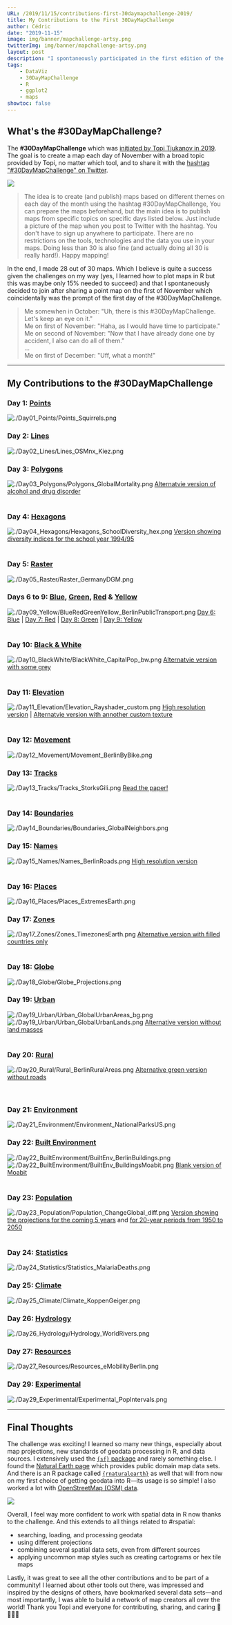 ```yaml
---
URL: /2019/11/15/contributions-first-30daymapchallenge-2019/
title: My Contributions to the First 30DayMapChallenge
author: Cédric
date: "2019-11-15"
image: img/banner/mapchallenge-artsy.png
twitterImg: img/banner/mapchallenge-artsy.png
layout: post
description: "I spontaneously participated in the first edition of the #30DayMapChallenge with the goal to create one map each day of November. I managed to contribute 28 days, resulting in many more maps and a steep  learning curve in using R and ggplot2 for geodata."
tags:
    - DataViz
    - 30DayMapChallenge
    - R
    - ggplot2
    - maps
showtoc: false
---
```


## What's the #30DayMapChallenge?

The **#30DayMapChallenge** which was [initiated by Topi Tjukanov in 2019](https://twitter.com/tjukanov/status/1187713840550744066). The goal is to create a map each day of November with a broad topic provided by Topi, no matter which tool, and to share it with the [hashtag "#30DayMapChallenge" on Twitter](https://twitter.com/search?q=%2330DayMapChallenge). 

![](https://raw.githubusercontent.com/z3tt/30DayMapChallenge/master/data/30daymapchallenge.jpg)

> The idea is to create (and publish) maps based on different themes on each day of the month using the hashtag #30DayMapChallenge, You can prepare the maps beforehand, but the main idea is to publish maps from specific topics on specific days listed below. Just include a picture of the map when you post to Twitter with the hashtag. You don't have to sign up anywhere to participate. There are no restrictions on the tools, technologies and the data you use in your maps. Doing less than 30 is also fine (and actually doing all 30 is really hard!). Happy mapping!

In the end, I made 28 out of 30 maps. Which I believe is quite a success given the challenges on my way (yes, I learned how to plot maps in R but this was maybe only 15% needed to succeed) and that I spontaneously decided to join after sharing a point map on the first of November which coincidentally was the prompt of the first day of the #30DayMapChallenge. 

> Me somewhen in October: "Uh, there is this #30DayMapChallenge. Let's keep an eye on it."  
> Me on first of November: "Haha, as I would have time to participate."  
> Me on second of November: "Now that I have already done one by accident, I also can do all of them."  
> ...  
> Me on first of December: "Uff, what a month!"

<hr>

## My Contributions to the #30DayMapChallenge

### Day 1: [Points](https://github.com/Z3tt/30DayMapChallenge/tree/master/contributions/Day01_Points)

![./Day01_Points/Points_Squirrels.png](https://raw.githubusercontent.com/Z3tt/30DayMapChallenge/master/contributions/Day01_Points/Points_Squirrels.png)<br>

### Day 2: [Lines](https://github.com/Z3tt/30DayMapChallenge/tree/master/contributions/Day02_Lines)

![./Day02_Lines/Lines_OSMnx_Kiez.png](https://raw.githubusercontent.com/Z3tt/30DayMapChallenge/master/contributions/Day02_Lines/Lines_OSMnx_Kiez.png)<br>

### Day 3: [Polygons](https://github.com/Z3tt/30DayMapChallenge/tree/master/contributions/Day03_Polygons)

![./Day03_Polygons/Polygons_GlobalMortality.png](https://raw.githubusercontent.com/Z3tt/30DayMapChallenge/master/contributions/Day03_Polygons/Polygons_GlobalMortality.png)
[Alternatvie version of alcohol and drug disorder](https://raw.githubusercontent.com/Z3tt/30DayMapChallenge/master/contributions/Day03_Polygons/Polygons_Alcohol_Drugs.png)<br><br>

### Day 4: [Hexagons](https://github.com/Z3tt/30DayMapChallenge/tree/master/contributions/Day04_Hexagons)

![./Day04_Hexagons/Hexagons_SchoolDiversity_hex.png](https://raw.githubusercontent.com/Z3tt/30DayMapChallenge/master/contributions/Day04_Hexagons/Hexagons_SchoolDiversity_hex.png)
[Version showing diversity indices for the school year 1994/95](https://raw.githubusercontent.com/Z3tt/30DayMapChallenge/master/contributions/Day04_Hexagons/Hexagons_SchoolDiversity_hex_1994.png)<br><br>

### Day 5: [Raster](https://github.com/Z3tt/30DayMapChallenge/tree/master/contributions/Day05_Raster)

![./Day05_Raster/Raster_GermanyDGM.png](https://raw.githubusercontent.com/Z3tt/30DayMapChallenge/master/contributions/Day05_Raster/Raster_GermanyDGM.png)<br>

### Days 6 to 9: [Blue](https://github.com/Z3tt/30DayMapChallenge/tree/master/contributions/Day06_Blue), [Green](https://github.com/Z3tt/30DayMapChallenge/tree/master/contributions/Day08_Green), [Red](https://github.com/Z3tt/30DayMapChallenge/tree/master/contributions/Day07_Red) & [Yellow](https://github.com/Z3tt/30DayMapChallenge/tree/master/contributions/Day09_Yellow)

![./Day09_Yellow/BlueRedGreenYellow_BerlinPublicTransport.png](https://raw.githubusercontent.com/Z3tt/30DayMapChallenge/master/contributions/Day09_Yellow/BlueRedGreenYellow_BerlinPublicTransport.png)
[Day 6: Blue](https://raw.githubusercontent.com/Z3tt/30DayMapChallenge/master/contributions/Day06_Blue/Blue_BerlinMetro.png) | [Day 7: Red](https://raw.githubusercontent.com/Z3tt/30DayMapChallenge/master/contributions/Day07_Red/Red_BerlinTram.png) | [Day 8: Green](https://raw.githubusercontent.com/Z3tt/30DayMapChallenge/master/contributions/Day08_Green/Green_BerlinRailway.png) | [Day 9: Yellow](https://raw.githubusercontent.com/Z3tt/30DayMapChallenge/master/contributions/Day09_Yellow/Yellow_BerlinBus.png)<br><br>

### Day 10: [Black & White](https://github.com/Z3tt/30DayMapChallenge/tree/master/contributions/Day10_BlackWhite)

![./Day10_BlackWhite/BlackWhite_CapitalPop_bw.png](https://raw.githubusercontent.com/Z3tt/30DayMapChallenge/master/contributions/Day10_BlackWhite/BlackWhite_CapitalPop_bw.png)
[Alternatvie version with some grey](https://raw.githubusercontent.com/Z3tt/30DayMapChallenge/master/contributions/Day10_BlackWhite/BlackWhite_CapitalPop_grey.png)<br><br>

### Day 11: [Elevation](https://github.com/Z3tt/30DayMapChallenge/tree/master/contributions/Day11_Elevation)

![./Day11_Elevation/Elevation_Rayshader_custom.png](https://raw.githubusercontent.com/Z3tt/30DayMapChallenge/master/contributions/Day11_Elevation/Elevation_Rayshader_custom.png)
[High resolution version](https://raw.githubusercontent.com/Z3tt/30DayMapChallenge/master/contributions/Day11_Elevation/Elevation_Rayshader_custom_HQ.png) | [Alternatvie version with annother custom texture](https://raw.githubusercontent.com/Z3tt/30DayMapChallenge/master/contributions/Day11_Elevation/Elevation_Rayshader_custom_v2_SD.png)<br><br>

### Day 12: [Movement](https://github.com/Z3tt/30DayMapChallenge/tree/master/contributions/Day12_Movement)

![./Day12_Movement/Movement_BerlinByBike.png](https://raw.githubusercontent.com/Z3tt/30DayMapChallenge/master/contributions/Day12_Movement/Movement_BerlinByBike.png)<br>

### Day 13: [Tracks](https://github.com/Z3tt/30DayMapChallenge/tree/master/contributions/Day13_Tracks)

![./Day13_Tracks/Tracks_StorksGili.png](https://raw.githubusercontent.com/Z3tt/30DayMapChallenge/master/contributions/Day13_Tracks/Tracks_StorksGili.png)
[Read the paper!](https://doi.org/10.1111/1365-2656.12898)<br><br>

### Day 14: [Boundaries](https://github.com/Z3tt/30DayMapChallenge/tree/master/contributions/Day14_Boundaries)

![./Day14_Boundaries/Boundaries_GlobalNeighbors.png](https://raw.githubusercontent.com/Z3tt/30DayMapChallenge/master/contributions/Day14_Boundaries/Boundaries_GlobalNeighbors.png)<br>

### Day 15: [Names](https://github.com/Z3tt/30DayMapChallenge/tree/master/contributions/Day15_Names)

![./Day15_Names/Names_BerlinRoads.png](https://raw.githubusercontent.com/Z3tt/30DayMapChallenge/master/contributions/Day15_Names/Names_BerlinRoads.png) 
[High resolution version](https://raw.githubusercontent.com/Z3tt/30DayMapChallenge/master/contributions/Day15_Names/Names_BerlinRoads_HQ.png)<br><br>

### Day 16: [Places](https://github.com/Z3tt/30DayMapChallenge/tree/master/contributions/Day16_Places)

![./Day16_Places/Places_ExtremesEarth.png](https://raw.githubusercontent.com/Z3tt/30DayMapChallenge/master/contributions/Day16_Places/Places_ExtremesEarth.png)<br>

### Day 17: [Zones](https://github.com/Z3tt/30DayMapChallenge/tree/master/contributions/Day17_Zones)

![./Day17_Zones/Zones_TimezonesEarth.png](https://raw.githubusercontent.com/Z3tt/30DayMapChallenge/master/contributions/Day17_Zones/Zones_TimezonesEarth.png)
[Alternative version with filled countries only](https://raw.githubusercontent.com/Z3tt/30DayMapChallenge/master/contributions/Day17_Zones/Zones_TimezonesEarth_countries.png)<br><br>

### Day 18: [Globe](https://github.com/Z3tt/30DayMapChallenge/tree/master/contributions/Day18_Globe)

![./Day18_Globe/Globe_Projections.png](https://raw.githubusercontent.com/Z3tt/30DayMapChallenge/master/contributions/Day18_Globe/Globe_Projections.png)<br>

### Day 19: [Urban](https://github.com/Z3tt/30DayMapChallenge/tree/master/contributions/Day19_Urban)

![./Day19_Urban/Urban_GlobalUrbanAreas_bg.png](https://raw.githubusercontent.com/Z3tt/30DayMapChallenge/master/contributions/Day19_Urban/Urban_GlobalUrbanAreas_bg.png)
![./Day19_Urban/Urban_GlobalUrbanLands.png](https://raw.githubusercontent.com/Z3tt/30DayMapChallenge/master/contributions/Day19_Urban/Urban_GlobalUrbanLands.png)
[Alternative version without land masses](https://raw.githubusercontent.com/Z3tt/30DayMapChallenge/master/contributions/Day19_Urban/Urban_GlobalUrbanAreas.png)<br><br>

### Day 20: [Rural](https://github.com/Z3tt/30DayMapChallenge/tree/master/contributions/Day20_Rural)

![./Day20_Rural/Rural_BerlinRuralAreas.png](https://raw.githubusercontent.com/Z3tt/30DayMapChallenge/master/contributions/Day20_Rural/Rural_BerlinRuralAreas.png)
[Alternative green version without roads](https://raw.githubusercontent.com/Z3tt/30DayMapChallenge/master/contributions/Day20_Rural/Rural_BerlinRuralAreas_v2.png)<br><br><br>

### Day 21: [Environment](https://github.com/Z3tt/30DayMapChallenge/tree/master/contributions/Day21_Environment)
![./Day21_Environment/Environment_NationalParksUS.png](https://raw.githubusercontent.com/Z3tt/30DayMapChallenge/master/contributions/Day21_Environment/Environment_NationalParksUS.png)<br>

### Day 22: [Built Environment](https://github.com/Z3tt/30DayMapChallenge/tree/master/contributions/Day22_BuiltEnvironment)<br>

![./Day22_BuiltEnvironment/BuiltEnv_BerlinBuildings.png](https://raw.githubusercontent.com/Z3tt/30DayMapChallenge/master/contributions/Day22_BuiltEnvironment/BuiltEnv_BerlinBuildings.png)
![./Day22_BuiltEnvironment/BuiltEnv_BuildingsMoabit.png](https://raw.githubusercontent.com/Z3tt/30DayMapChallenge/master/contributions/Day22_BuiltEnvironment/BuiltEnv_BuildingsMoabit.png)
[Blank version of Moabit](https://raw.githubusercontent.com/Z3tt/30DayMapChallenge/master/contributions/Day22_BuiltEnvironment/BuiltEnv_BuildingsMoabit_blank.png)<br><br>

### Day 23: [Population](https://github.com/Z3tt/30DayMapChallenge/tree/master/contributions/Day23_Population)

![./Day23_Population/Population_ChangeGlobal_diff.png](https://raw.githubusercontent.com/Z3tt/30DayMapChallenge/master/contributions/Day23_Population/Population_ChangeGlobal_diff.png)
 [Version showing the projections for the coming 5 years](https://raw.githubusercontent.com/Z3tt/30DayMapChallenge/master/contributions/Day23_Population/Population_ChangeGlobal.png) and [for 20-year periods from 1950 to 2050](https://raw.githubusercontent.com/Z3tt/30DayMapChallenge/master/contributions/Day23_Population/Population_ChangeGlobal_facet.png)<br><br>

### Day 24: [Statistics](https://github.com/Z3tt/30DayMapChallenge/tree/master/contributions/Day24_Statistics)

![./Day24_Statistics/Statistics_MalariaDeaths.png](https://raw.githubusercontent.com/Z3tt/30DayMapChallenge/master/contributions/Day24_Statistics/Statistics_MalariaDeaths.png)<br>

### Day 25: [Climate](https://github.com/Z3tt/30DayMapChallenge/tree/master/contributions/Day25_Climate)

![./Day25_Climate/Climate_KoppenGeiger.png](https://raw.githubusercontent.com/Z3tt/30DayMapChallenge/master/contributions/Day25_Climate/Climate_KoppenGeiger.png)<br>

### Day 26: [Hydrology](https://github.com/Z3tt/30DayMapChallenge/tree/master/contributions/Day26_Hydrology)<br>

![./Day26_Hydrology/Hydrology_WorldRivers.png](https://raw.githubusercontent.com/Z3tt/30DayMapChallenge/master/contributions/Day26_Hydrology/Hydrology_WorldRivers.png)<br>

### Day 27: [Resources](https://github.com/Z3tt/30DayMapChallenge/tree/master/contributions/Day27_Resources)

![./Day27_Resources/Resources_eMobilityBerlin.png](https://raw.githubusercontent.com/Z3tt/30DayMapChallenge/master/contributions/Day27_Resources/Resources_eMobilityBerlin.png)<br>

### Day 29: [Experimental](https://github.com/Z3tt/30DayMapChallenge/tree/master/contributions/Day29_Experimental)

![./Day29_Experimental/Experimental_PopIntervals.png](https://raw.githubusercontent.com/Z3tt/30DayMapChallenge/master/contributions/Day29_Experimental/Experimental_PopIntervals.png)
<hr>

## Final Thoughts

The challenge was exciting! I learned so many new things, especially about map projections, new standards of geodata processing in R, and data sources. I extensively used the [`{sf}` package](https://r-spatial.github.io/sf/) and rarely something else. I found the [Natural Earth page](https://www.naturalearthdata.com/) which provides public domain map data sets. And there is an R package called [`{rnaturalearth}`](https://cran.r-project.org/web/packages/rnaturalearth/README.html) as well that will from now on my first choice of getting geodata into R—its usage is so simple! I also worked a lot with [OpenStreetMap (OSM) data](https://wiki.openstreetmap.org/wiki/Main_Page). 

![](/img/map-challenge/maps_geom.png)

Overall, I feel way more confident to work with spatial data in R now thanks to the challenge. And this extends to all things related to #rspatial: 

* searching, loading, and processing geodata
* using different projections
* combining several spatial data sets, even from different sources
* applying uncommon map styles such as creating cartograms or hex tile maps

Lastly, it was great to see all the other contributions and to be part of a community! I learned about other tools out there, was impressed and inspired by the designs of others, have bookmarked several data sets—and most importantly, I was able to build a network of map creators all over the world! Thank you Topi and everyone for contributing, sharing, and caring 💙💚🧡💜 